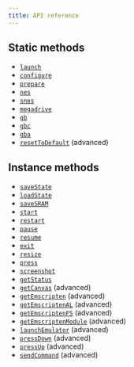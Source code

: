 ```yaml
---
title: API reference
---
```


## Static methods
+ [`launch`](/apis/launch)
+ [`configure`](/apis/configure)
+ [`prepare`](/apis/prepare)
+ [`nes`](/apis/nes)
+ [`snes`](/apis/snes)
+ [`megadrive`](/apis/megadrive)
+ [`gb`](/apis/gb)
+ [`gbc`](/apis/gbc)
+ [`gba`](/apis/gba)
+ [`resetToDefault`](/apis/reset-to-default) (advanced)

## Instance methods
+ [`saveState`](/apis/save-state)
+ [`loadState`](/apis/load-state)
+ [`saveSRAM`](/apis/save-sram)
+ [`start`](/apis/start)
+ [`restart`](/apis/restart)
+ [`pause`](/apis/pause)
+ [`resume`](/apis/resume)
+ [`exit`](/apis/exit)
+ [`resize`](/apis/resize)
+ [`press`](/apis/press)
+ [`screenshot`](/apis/screenshot)
+ [`getStatus`](/apis/get-status)
+ [`getCanvas`](/apis/get-canvas) (advanced)
+ [`getEmscripten`](/apis/get-emscripten) (advanced)
+ [`getEmscriptenAL`](/apis/get-emscripten-al) (advanced)
+ [`getEmscriptenFS`](/apis/get-emscripten-fs) (advanced)
+ [`getEmscriptenModule`](/apis/get-emscripten-module) (advanced)
+ [`launchEmulator`](/apis/launch-emulator) (advanced)
+ [`pressDown`](/apis/press-down) (advanced)
+ [`pressUp`](/apis/press-up) (advanced)
+ [`sendCommand`](/apis/send-command) (advanced)
